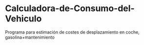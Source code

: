 # Calculadora-de-Consumo-del-Vehiculo
Programa para estimación de costes de desplazamiento en coche, gasolina+mantenimiento
